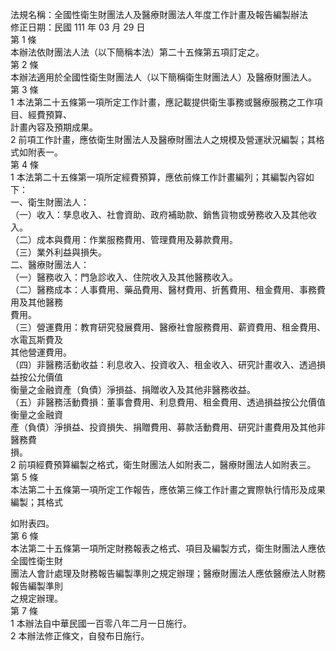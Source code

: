 法規名稱：全國性衛生財團法人及醫療財團法人年度工作計畫及報告編製辦法  
修正日期：民國 111 年 03 月 29 日  
第 1 條  
本辦法依財團法人法（以下簡稱本法）第二十五條第五項訂定之。  
第 2 條  
本辦法適用於全國性衛生財團法人（以下簡稱衛生財團法人）及醫療財團法人。  
第 3 條  
1 本法第二十五條第一項所定工作計畫，應記載提供衛生事務或醫療服務之工作項目、經費預算、  
計畫內容及預期成果。  
2 前項工作計畫，應依衛生財團法人及醫療財團法人之規模及營運狀況編製；其格式如附表一。  
第 4 條  
1 本法第二十五條第一項所定經費預算，應依前條工作計畫編列；其編製內容如下：  
一、衛生財團法人：  
（一）收入：孳息收入、社會資助、政府補助款、銷售貨物或勞務收入及其他收入。  
（二）成本與費用：作業服務費用、管理費用及募款費用。  
（三）業外利益與損失。  
二、醫療財團法人：  
（一）醫務收入：門急診收入、住院收入及其他醫務收入。  
（二）醫務成本：人事費用、藥品費用、醫材費用、折舊費用、租金費用、事務費用及其他醫務  
費用。  
（三）營運費用：教育研究發展費用、醫療社會服務費用、薪資費用、租金費用、水電瓦斯費及  
其他營運費用。  
（四）非醫務活動收益：利息收入、投資收入、租金收入、研究計畫收入、透過損益按公允價值  
衡量之金融資產（負債）淨損益、捐贈收入及其他非醫務收益。  
（五）非醫務活動費損：董事會費用、利息費用、租金費用、透過損益按公允價值衡量之金融資  
產（負債）淨損益、投資損失、捐贈費用、募款活動費用、研究計畫費用及其他非醫務費  
損。  
2 前項經費預算編製之格式，衛生財團法人如附表二，醫療財團法人如附表三。  
第 5 條  
本法第二十五條第一項所定工作報告，應依第三條工作計畫之實際執行情形及成果編製；其格式  


如附表四。  
第 6 條  
本法第二十五條第一項所定財務報表之格式、項目及編製方式，衛生財團法人應依全國性衛生財  
團法人會計處理及財務報告編製準則之規定辦理；醫療財團法人應依醫療法人財務報告編製準則  
之規定辦理。  
第 7 條  
1 本辦法自中華民國一百零八年二月一日施行。  
2 本辦法修正條文，自發布日施行。  


